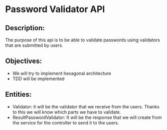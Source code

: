 # Password Validator API

## Description:
The purpose of this api is to be able to validate passwords using validators that are submitted by users.

## Objectives:
- We will try to implement hexagonal architecture
- TDD will be implemented

## Entities:
- Validator: it will be the validator that we receive from the users. Thanks to this we will know which parts we have to validate.
- ResultPasswordValidator: It will be the response that we will create from the service for the controller to send it to the users.